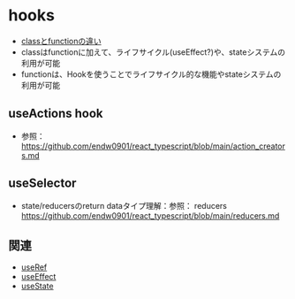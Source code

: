 # hooks
- [classとfunctionの違い](https://github.com/endw0901/react_typescript/blob/main/class_function.md)
- classはfunctionに加えて、ライフサイクル(useEffect?)や、stateシステムの利用が可能
- functionは、Hookを使うことでライフサイクル的な機能やstateシステムの利用が可能


## useActions hook
- 参照：https://github.com/endw0901/react_typescript/blob/main/action_creators.md

## useSelector

- state/reducersのreturn dataタイプ理解：参照： reducers https://github.com/endw0901/react_typescript/blob/main/reducers.md

## 関連
- [useRef](https://github.com/endw0901/react_typescript/blob/main/useRef.md)
- [useEffect](https://github.com/endw0901/react_typescript/blob/main/useEffect.md)
- [useState](https://github.com/endw0901/react_typescript/blob/main/state.md)
